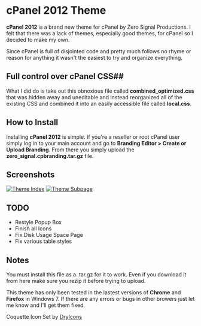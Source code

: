 # cPanel 2012 Theme #

**cPanel 2012** is a brand new theme for cPanel by Zero Signal Productions. I felt that there was a lack of themes, especially good themes, for cPanel so I decided to make my own.

Since cPanel is full of disjointed code and pretty much follows no rhyme or reason for anything it wasn't the easiest to try and organize everything.

## Full control over cPanel CSS##

What I did do is take out this obnoxious file called **combined_optimized.css** that was hidden away and uneditable and instead reorganized all of the existing CSS and combined it into an easily accessible file called **local.css**.

## How to Install ##

Installing **cPanel 2012** is simple. If you're a reseller or root cPanel user simply log in to your main account and go to **Branding Editor > Create or Upload Branding**. From there you simply upload the **zero_signal.cpbranding.tar.gz** file.

## Screenshots ##

[![Theme Index](http://i.imgur.com/gf3q2s.png)](http://i.imgur.com/gf3q2.png)
[![Theme Subpage](http://i.imgur.com/avipRs.png)](http://i.imgur.com/avipR.png)

## TODO ##
* Restyle Popup Box
* Finish all Icons
* Fix Disk Usage Space Page
* Fix various table styles

## Notes ##
You must install this file as a .tar.gz for it to work. Even if you download it from here make sure you rezip it before trying to upload.

This theme has only been tested in the lastest versions of **Chrome** and **Firefox** in Windows 7. If there are any errors or bugs in other browers just let me know and I'll get them fixed. 

Coquette Icon Set by [DryIcons](http://dryicons.com)